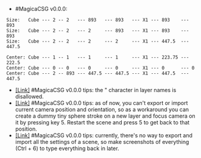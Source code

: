 * #MagicaCSG v0.0.0:
```
Size:   Cube --- 2 -- 2   --- 893   --- 893   --- X1 --- 893    --- 893
Size:   Cube --- 2 -- 2   --- 2     --- 893   --- X1 --- 893    --- 893
Size:   Cube --- 2 -- 2   --- 2     --- 2     --- X1 --- 447.5  --- 447.5

Center: Cube --- 1 -- 1   --- 1     --- 1     --- X1 --- 223.75 --- 222.5
Center: Cube --- 0 -- 0   --- 0     --- 0     --- X1 --- 0      --- 0
Center: Cube --- 2 -- 893 --- 447.5 --- 447.5 --- X1 --- 447.5  --- 447.5
```
* [[Link]](https://twitter.com/redgpus/status/1398992183726837763) #MagicaCSG v0.0.0 tips: the " character in layer names is disallowed.
* [[Link]](https://twitter.com/redgpus/status/1397848141379026944) #MagicaCSG v0.0.0 tips: as of now, you can't export or import current camera position and orientation, so as a workaround you can create a dummy tiny sphere stroke on a new layer and focus camera on it by pressing key 5. Restart the scene and press 5 to get back to that position.
* [[Link]](https://twitter.com/redgpus/status/1397844271072436226) #MagicaCSG v0.0.0 tips: currently, there's no way to export and import all the settings of a scene, so make screenshots of everything (Ctrl + 6) to type everything back in later.
